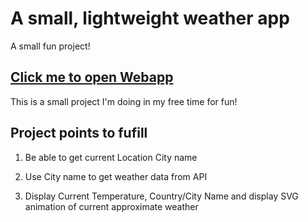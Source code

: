 # A small, lightweight weather app
A small fun project!

## [Click me to open Webapp](https://philkwek.github.io/lightweight_weather_app/)

This is a small project I'm doing in my free time for fun!

## Project points to fufill

1. Be able to get current Location City name

2. Use City name to get weather data from API

3. Display Current Temperature, Country/City Name and display SVG animation of current approximate weather